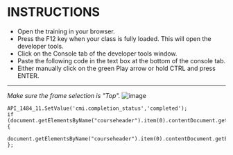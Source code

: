 # INSTRUCTIONS

* Open the training in your browser.
* Press the F12 key when your class is fully loaded. This will open the developer tools.
* Click on the Console tab of the developer tools window.
* Paste the following code in the text box at the bottom of the console tab.
* Either manually click on the green Play arrow or hold CTRL and press ENTER.

----

*Make sure the frame selection is "Top".*
![image](https://user-images.githubusercontent.com/7216612/235476339-b7819652-0366-4ab5-81f2-3bb829f29f43.png)

```
API_1484_11.SetValue('cmi.completion_status','completed');
if (document.getElementsByName("courseheader").item(0).contentDocument.getElementById("c")) {
  document.getElementsByName("courseheader").item(0).contentDocument.getElementById("c").submit()
};
```
